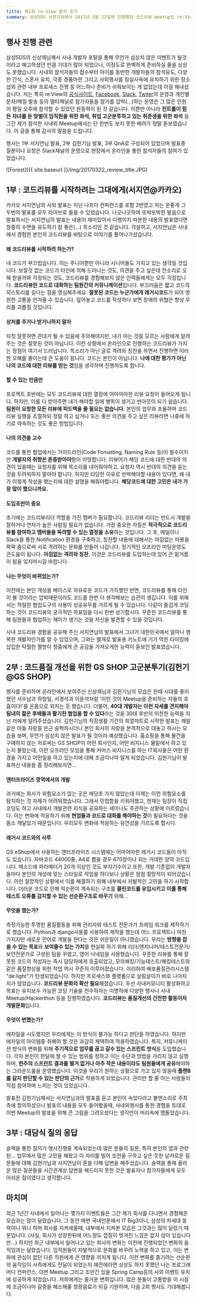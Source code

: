 ```yaml
---
title: 제1회 re:View 참석 후기
summary: 삼성SDS 서관지하에서 2017년 3월 22일에 진행했던 코드리뷰 meetup인 re:View 1회 행사 후기입니다.
---
```


## 행사 진행 관련
삼성SDS의 신상재님께서 사내 개발자 포탈을 통해 무언가 심상치 않은 이벤트가 될것이라고 예고하셨던 만큼 기대가 많이 되었으나, 이정도로 완벽하게 준비하실 줄을 상상도 못했습니다. 사내외 참석자들의 접수부터 아이를 동반한 개발자들의 참석유도, 다양한 간식, 스폰서 유치, 각종 경품마련 그리고 사외행사를 잠실사옥에 유치하기 위한 장소섭외 관련 내부 프로세스 진행 등 어느하나 준비가 쉬워보이는 게 없었는데 이걸 해내셨습니다. 저는 특히 re:View의 [공식사이트](https://reviewmeetup.wordpress.com/), [Facebook](https://www.facebook.com/groups/reviewmeetup/), [Slack](https://reviewmeetup.slack.com), [Twiter](https://twitter.com/reviewmeetup/)의 운영과 개인별 문자/메일 발송 등의 멀티채널로 참가자들을 참가를 압박(...)하는 운영은 그 많은 인원이 평일 오후에 참석할 수 있었던 원동력이 된 것 같습니다. 이뿐만 아니라 **컨트롤이 힘든 자녀를 둔 맞벌이 임직원을 위한 좌석, 취업 고군분투하고 있는 취준생을 위한 좌석** 등 그간 제가 참석한 사내외 Meetup에서는 단 한번도 보지 못한 배려가 정말 돋보였습니다. 이 글을 통해 감사의 말씀을 드립니다. 

행사는 1부 서지연님 발표, 2부 김헌기님 발표, 3부 QnA로 구성되어 있었으며 발표중 질문이나 요청은 Slack채널의 운영으로 현장에서 온라인을 통한 참석자들의 참여가 있었습니다.

![Forest]({{ site.baseurl }}/img/20170322_review_title.JPG)

## 1부 : 코드리뷰를 시작하려는 그대에게(서지연@카카오)

카카오 서지연님의 사외 발표는 지난 나프다 컨퍼런스를 포함 2번였고 저는 운좋게 그 두번의 발표를 모두 라이브로 들을 수 있었습니다. 나긋나긋하며 또박또박한 발음으로 발표하시는 서지연님의 발표는 내용이 재미있어서 다행이지 따분한 내용의 발표였다면 청중의 수면을 유도하기 참 좋은(...) 목소리인 것 같습니다. 각설하고, 서지연님은 사내에서 경험한 본인의 코드리뷰를 바탕으로 이야기를 풀어나가셨습니다.

#### 왜 코드리뷰를 시작하려 하는가?
내 코드가 부끄럽습니다. 이는 주니어뿐만 아니라 시니어들도 가지고 있는 생각일 것입니다. 보잘것 없는 코드가 타인에 의해 드러나는 것도, 의견을 주고 싶은데 잔소리로 오해 받을까봐 걱정되는 것도, 코드리뷰를 경험해보지 않은 인력들에게는 모두 걱정입니다. **코드리뷰란 코드로 대화하는 팀원간의 커뮤니케이션**입니다. 부끄러움은 짧고 코드의 히스토리를 길다는 점을 명심해주세요. **잘못된 코드는 누군가에게 레거시코드**가 되어 영원한 고통을 안겨줄 수 있습니다. 덮어놓고 코드를 작성하다 보면 장애의 위협은 항상 우리를 괴롭힐 것입니다.

#### 상처를 주거나 받거나하지 말자
자칫 잘못하면 꼰대가 될 수 있음에 주의해야지만, 내가 아는 것을 모르는 사람에게 알려주는 것은 잘못된 것이 아닙니다. 이런 상황에서 온라인으로 진행하는 코드리뷰가 가지는 장점이 여기서 드러납니다. 목소리가 아닌 글로 격려와 칭찬을 하면서 진행하면 이러한 오해를 줄이는데 큰 도움이 됩니다. 코드는 본인이 아닙니다. **나에 대한 평가가 아닌 나의 코드에 대한 리뷰를 받는 것**임을 생각하며 진행하도록 합니다.

#### 할 수 있는 만큼만
프로젝트 초반에는 모두 코드리뷰에 대한 열정에 어마어마한 리뷰 요청이 들어오게 됩니다. 하지만, 이를 다 받아주면 내가 해야할 일에 병목이 생기고 번아웃이 되기 쉽습니다. **팀원이 요청한 모든 리뷰에 피드백을 줄 필요는 없습니다.** 본인의 업무와 조율하며 코드리뷰 실행을 조절하되 정말 하고 싶거나 또는 좋은 의견을 주고 싶은 리뷰라면 나중에 하기로 약속하는 것도 좋은 방법입니다.

#### 나의 의견을 고수
코드를 통한 협업에서는 가이드라인(Code Fomatting, Naming Rule 등)이 필수이지만 **개발자의 취향은 존중받아야**함이 마땅합니다. 리뷰어가 해당 코드에 대한 반대의 의견이 있을때는 요청자를 위해 목소리를 내어줘야하고, 요청자 역시 반대의 의견을 듣는 것을 두려워하지 말아야 합니다. 하지만 타당한 이유로 반박해야할 내용이 있다면, 왜 내가 이렇게 작성을 했는지에 대한 설명을 해줘야합니다. **해당코드에 대한 고민은 내가 가장 많이 했으니까요.**

#### 도입초반이 중요
초기에는 코드리뷰리더 역할을 가진 멤버가 필요합니다. 코드리뷰 리더는 반드시 개발을 잘하거나 연차가 높은 사람일 필요가 없습니다. 가장 중요한 자질은 **적극적으로 코드리뷰를 참여하고 멤버들을 독려할 수 있는 열정을 소유**하는 것입니다. 그 후, 메일이나 Slack을 통한 Notification 환경을 구축하고, 칭찬할 내용에 대해서는 아낌없는 따봉을 팍팍 줌으로써 서로 격려하는 문화를 만들어 나갑니다. 정기적인 오프라인 미팅운영도 큰도움이 됩니다. **아낌없는 격려와 칭찬.** 이것은 코드리뷰를 도입하는데 있어 큰 밑거름이 됨을 잊지마시길 바랍니다.

#### 나는 무엇이 바뀌었는가?
이전에는 본인 개성을 베이스로 자유로운 코드가 가득했던 반면, 코드리뷰를 통해 타인이 볼 것이라는 압박때문이라도 코드를 한번 더 생각해보는 습관이 생깁니다. 이를 위해서는 적절한 협업도구의 사용이 성공유무를 가르게 될 수 있습니다. 다같이 즐겁게 코딩하는 것이 코드리뷰의 궁극적인 목표임을 다시 한번 상기합시다. 꾸준한 코드리뷰를 통해 팀원들과 협업하는 재미가 생기는 것을 자신을 발견할 수 있을 것입니다.

사내 코드리뷰 경험을 공유해 주신 서지연님의 발표에서 그녀가 대한민국에서 얼마나 행복한 개발자인가를 알 수 있었으며, 그와는 별개로 발표용 키노트에 기가 막힌 타이밍에 삽입한 탁월한 짤방이 청중에게 큰 공감을 가져오게한 능력이 돋보인 발표였습니다.


## 2부 : 코드품질 개선을 위한 GS SHOP 고군분투기(김헌기@GS SHOP)

행사를 준비하며 온라인에서 보여주신 신상재님과 김헌기님의 모습은 한때 시대를 풍미했던 서수남과 하청일, 서경석과 이윤석처럼 '이런 것이 Meetup을 준비하는 자들의 호흡이다!'를 온몸으로 외치는 듯 했습니다. 더불어, **40대 개발자는 이런 자세를 견지해야 팀내의 젊은 후배들과 활기찬 협업을 할 수 있다**라는 것을 30대 후반의 미천한 능력을 지닌 저에게 알려주셨습니다. 김헌기님의 직장생활 기간의 희열차트로 시작한 발표는 깨알같은 아들 자랑을 은근 슬쩍하시더니 본인 회사의 자랑을 본격적으로 대놓고 하시는 모습을 보며, 무언가 심상치 않은 발표가 될 것이라 예상했습니다. 홈쇼핑을 통해 물건을 구매하지 않는 저로써는 GS SHOP이 어떤 회사인지, 어떤 비지니스 물밑에서 하고 있는지 몰랐는데, 이런 오프라인 모임을 통해 커머스 비지니스를 하는 IT회사들은 어떤 환경을 가지고 어떤일을 하고 있는지에 대해 조금이나마 알게 되었습니다. 김헌기님이 발표하신 내용을 좀 정리해보자면...

#### 엔터프라이즈 영역에서의 개발
과거에는 회사가 위험요소가 있는 곳은 애당초 가지 않았는데 이제는 이런 위험요소를 탐지하는 것 자체가 어려워졌습니다. 그래서 민첩함을 키워야했고, 현재는 팀장이 직접 코딩도 하고 사내에서 개발관련 지식을 공유하는 세미나도 주관하는 상황에 이르렀습니다. 이는 변화에 적응하기 위해 **현업들과 코드로 대화를 해야하는 것**이 필요하다는 것을 몸소 깨달았기 때문입니다. 우리모두 변화에 적응하는 유연성을 기르도록 합시다.

#### 레거시 코드와의 사투
GS eShop에서 사용하는 엔터프라이즈 시스템에는 어마어마한 레거시 코드들이 아직도 있습니다. 자바코드 44000줄, A4로 뽑을 경우 670장이나 되는 거대한 양의 코드입니다. 메소드에 파라메터가 20개 이상인 것도 부지기수이고 또한, 개발 기준없이 개발자들마다 본인의 개성에 맞는 스타일로 작업을 하다보니 상황은 점점  절망적이 되어갔습니다. 이런 절망적인 상황에서 이를 해결하기 위해 내부에서 자발적인 고민을 하기 시작합니다. 더러운 코드로 인해 악순환이 계속되는 구조를 **클린코드를 유입시키고 이를 통해 테스트 오류를 감지할 수 있는 선순환구조로 바꾸기** 위해...

#### 무엇을 했는가?
측정가능한 투명한 품질활동을 위해 관리자와 테스트 전문가가 프레임 워크를 제작하기로 했습니다. Python과 django사용를 사용하여 제작을 했는데 어느 프로젝트나 마찬가지지만 새로운 언어로 개발을 한다는 것은 쉬운일이 아니였습니다. 우리는 **방향을 잡을 수 있는 목표**와 **보여줄수 있는 가치**를 현실화 하기 위해 리더/엔지니어/테스트전문가/보안전문가로 구성된 팀을 꾸렸고, 영어 닉네임을 사용했습니다. 꾸준한 리뷰를 통해 잘못된 코드의 작성자는 즉시 담당자에게 호출되었고, 모의해킹/기능테스트/해킹테스트와 같은 품질향상을 위한 작업 역시 꾸준히 이루어졌습니다. 이리하여 배포품질관리시스템 "de:light"가 탄생되었습니다. 하지만 프로세스와 플랫폼으로 살림살이가 바로 나아지지가 않았습니다. **코드리뷰 문화의 확산 필요**해졌습니다. 우선 사내커뮤니티 활성화하고 목표는 유지보수 가능한 코딩 기술을 전수하자는 미명하에 다양한 행사나 사내 Meetup/Hackerthon 등을 진행하였습니다. **코드리뷰는 품질개선의 건전한 활동이자 개발문화**입니다.

#### 무엇이 변했는가?
애자일을 시도했지만 우리에게는 이 방식이 불가능 하다고 판단을 하였습니다. 하지만 애자일의 아이템중 취해야 할 것은 과감히 채택하여 적용하였습니다. 특히, 커뮤니케이션 방식의 변화를 위해 **주기적으로 업무를 끊고 갈수 있는 스프린트 방식**을 도입했습니다. 각자 본인이 한달에 할 수 있는 범위를 정하고 이는 수단과 방법을 가리지 않고 실행하며, **한주의 스프린트 결과를 별거 없거나 아주 작은 내용이라도 팀원들에게 공유**해야하는 그라운드룰을 운영했습니다. 이것을 우리가 원하는 상황으로 가고 있지 않을때 **플랜B를 갈지 판단할 수 있는 판단의 근거**로 작용하게 되었습니다. 관리만 할 줄 아는 사람들이 직접 참여하며 느끼는 것이 있었습니다.

발표전 김헌기님께서는 서지연님과의 발표를 듣고 본인이 속았다라고 볼멘소리로 주최측에 항의하셨으나 발표의 내용을 모두 들어봤을때, 사내외행사를 통한 경험을 토대로 이번 Meetup의 발표을 위해 큰 그림을 그려오셨다는 생각만이 머리속에 맴돌았습니다. 

## 3부 : 대담식 질의 응답
슬랙을 통한 질의가 행사진행중 계속되었는데 많은 분들의 질문, 특히 본인의 업과 관련된... 업무에서 많은 고민을 해왔고 이 자리를 빌어 조언을 구하고 싶은 듯한 날카로운 질문들에 대해 김현기님과 서지연님이 혼을 다해 답변을 해주셨습니다. 슬랙을 통해 올라온 많은 질문들을 시간관계상 답변을 해드리지 못한 것은 발표자나 참가자들에게 모두 아쉬운 점이였다고 생각합니다.

## 마치며 
최근 1년간 사내에서 일어나는 몇가지 이벤트들은 그간 제가 회사를 다니면서 경험해온 모습과는 많이 달랐습니다. 그 동안 매번 국내언론에서 IT Big3이니, 삼성의 차세대 동력이니 뭐니 하며 회사를 지켜세울때, 내부에서 지켜본 모습은 그것과는 많이 달랐기 때문입니다. (사실, 회사가 상장한뒤에 어느정도 껍질이 벗겨진 느낌은 없지 않아 있습니다만...) 하지만 최근 내부에서 일어나고 있는 회사의 변화는 이전에 진행되었던 변화의 움직임과는 달랐습니다. 임직원들이 자발적으로 문화를 바꾸려 노력을 하고 있고, 이는 변화에 관심이 없던 다른 직원에게 큰 영향을 끼치게 됩니다. 이런 변화를 즐기려는 선순환의 움직임이 사측에게도 전달이 되었는지 예전에라면 상상도 하지 못했던 나는 프로그래머다 컨퍼런스, 이번 Meetup 그리고 조만간 있을 Spring Camp등의 사외 이벤트 유치에 성공하게 되었습니다. 저희에게는 즐거운 변화입니다. 많은 분들이 고통받을 이 시점에 조금이나마 갈증을 해소해줄 청량음료가 되길 기원하며, 다음 2회 행사도 기대해봅니다. 